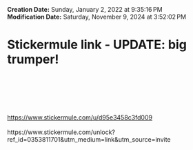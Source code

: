 <div><b>Creation Date:</b> Sunday, January 2, 2022 at 9:35:16 PM<br></div>
<div><b>Modification Date:</b> Saturday, November 9, 2024 at 3:52:02 PM<br></div>
<div><h1>Stickermule link - UPDATE: big trumper!</h1></div>
<div><h1><br></h1></div>
<div><br></div>
<div><a href=https://www.stickermule.com/u/d95e3458c3fd009>https://www.stickermule.com/u/d95e3458c3fd009</a><br></div>
<div><br></div>
<div>https://www.stickermule.com/unlock?ref_id=0353811701&amputm_medium=link&amputm_source=invite</div>

